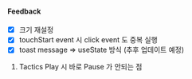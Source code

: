 #### Feedback

- [X] 크기 재설정 
- [x] touchStart event 시 click event 도 중복 실행
- [x] toast message => useState 방식 (추후 업데이트 예정)

1. Tactics Play 시 바로 Pause 가 안되는 점